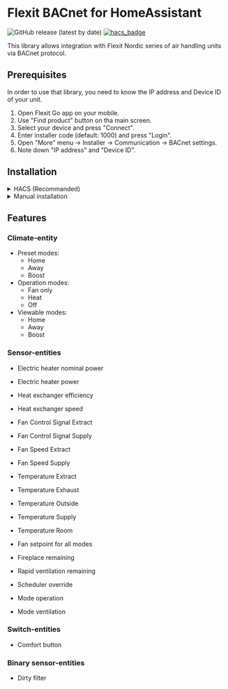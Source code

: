# Flexit BACnet for HomeAssistant

![GitHub release (latest by date)](https://img.shields.io/github/v/release/sindrebroch/flexit_bacnet?style=flat-square)
[![hacs_badge](https://img.shields.io/badge/HACS-Custom-41BDF5.svg)](https://github.com/hacs/integration)

This library allows integration with Flexit Nordic series of air handling units via BACnet protocol.

## Prerequisites

In order to use that library, you need to know the IP address and Device ID of your unit.

1. Open Flexit Go app on your mobile.
2. Use "Find product" button on tha main screen.
3. Select your device and press "Connect".
4. Enter installer code (default: 1000) and press "Login".
5. Open "More" menu -> Installer -> Communication -> BACnet settings.
6. Note down "IP address" and "Device ID".

## Installation

<details>
  <summary>HACS (Recommanded)</summary>

1. Ensure that [HACS](https://hacs.xyz/) is installed.
2. Add this repository as a custom repository
3. Search for and install the "Flexit Bacnet" integration.
4. Restart Home Assistant.
5. Add the `Flexit Bacnet` integration to HA from the integration-page
6. Enter your IP address and DeviceID
</details>

<details>
  <summary>Manual installation</summary>

1. Download the `Source code (zip)` file from the
   [latest release](https://github.com/sindrebroch/flexit_bacnet/releases/latest).
2. Unpack the release and copy the `custom_components/flexit_bacnet` directory
   into the `custom_components` directory of your Home Assistant
   installation.
3. Restart Home Assistant.
4. Add the `Flexit Bacnet` integration to HA from the integration-page
6. Enter your IP address and DeviceID
</details>

## Features

### Climate-entity

- Preset modes:
  - Home
  - Away
  - Boost
- Operation modes:
  - Fan only
  - Heat
  - Off
- Viewable modes:
  - Home
  - Away
  - Boost

### Sensor-entities

- Electric heater nominal power
- Electric heater power
- Heat exchanger efficiency
- Heat exchanger speed

- Fan Control Signal Extract
- Fan Control Signal Supply
- Fan Speed Extract
- Fan Speed Supply

- Temperature Extract
- Temperature Exhaust
- Temperature Outside
- Temperature Supply
- Temperature Room

- Fan setpoint for all modes
- Fireplace remaining
- Rapid ventilation remaining

- Scheduler override
- Mode operation
- Mode ventilation

### Switch-entities

- Comfort button

### Binary sensor-entities

- Dirty filter